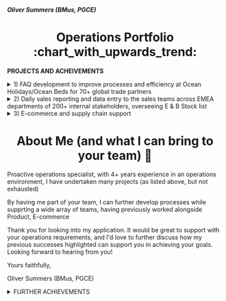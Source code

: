 <h5 align="left">Oliver Summers (BMus, PGCE)</h5>

<h1 align="center">Operations Portfolio :chart_with_upwards_trend:</h1>

**PROJECTS AND ACHEIVEMENTS**

<details>
  <summary>1) FAQ development to improve processes and efficiency at Ocean Holidays/Ocean Beds for 70+ global trade partners
</summary>

*One of my achievements at Ocean Holidays, where I’ve taken ownership to improve our processes as we were receiving queries from customers but due to privacy policy we could only communicate with trade partners for their booking. I would be responsible for collecting CRM data of 70+ international travel partners from our internal systems into an Excel format, to look at areas of improvement to build our FAQ page on our site. Through an analysis on CRM cases, I was able to successfully present the biggest customer queries to management using data maps to illustrate queries from different trade partners and build our FAQ page on our website, that resulted in an increase of overall efficiency as a business by 26% since 2020 - https://oceanbeds.com/Home/Faqs*
__________________________________________________
<h4 align="center">Drafting of FAQ page on word/pdf, with feedback from management</h4>
  
> ![FAQ Draft](https://user-images.githubusercontent.com/111752059/189680029-75a24cd4-e7ea-4eba-8501-2ff7d01fbf2a.png)

<h4 align="center">Final version, as found on the official website</h4>
  
> ![FAQ Finalised](https://user-images.githubusercontent.com/111752059/189680456-1b91b4a3-185f-42b6-bc4d-4d895aa42490.png)

</details>

<details>
  <summary>2) Daily sales reporting and data entry to the sales teams across EMEA departments of 200+ internal stakeholders, overseeing E & B Stock list </summary>

*Able to manage own workload effectively. For example, at Fender, I’d provide weekly reports to commercial and operations teams across EMEA departments, such as open order fills and B stock lists of our products, resulting in meeting our 1,000+ weekly orders for dealers and direct consumers.*
__________________________________________________
<h4 align="center">B stock list to boost revenue to global partners to 45+ countries across Europe, Middle East and Africa</h4>
  
> ![B Stock List](https://user-images.githubusercontent.com/111752059/189683018-579f21d3-c0d3-4819-8927-8392ecf095d6.png)
  
<h4 align="center">Local stock for sales team in the UK and Ireland, creating daily reports that saw 14% increase in sales on a weekly basis</h4>
  
> ![E Stock List](https://user-images.githubusercontent.com/111752059/189686626-f3d1594f-6c9a-45e0-83a3-8fbde878f56e.png)

</details>


<details>
  <summary>3) E-commerce and supply chain support</summary>

*Analysed data from supply chain and E-commerce. Able to manage own workload effectively. For example, at Fender, I’d provide weekly reports to commercial and operations teams across EMEA departments, such as open order fills and B stock lists of our products, resulting in meeting our 1,000+ weekly orders for dealers and direct consumers.*
__________________________________________________
<h4 align="center"> Open order fill that's analysed to provide the logistics team to successfully manage 100,000+ products from the warehouse </h4>
  
> ![Open Order](https://user-images.githubusercontent.com/111752059/189697296-ff9f2c53-f19b-4bd7-b3b1-71eb54e80b82.png)
  
<h4 align="center"> Supporting E-commerce team on securing stock allocated and available into web reserve </h4>
  
> ![E-commerce product](https://user-images.githubusercontent.com/111752059/189702583-37abc5ab-490b-4813-bdfc-af9b7a5b87b7.png)

</details>

# <h1 align="center">**About Me (and what I can bring to your team)** :wave:</h1>

Proactive operations specialist, with 4+ years experience in an operations environment, I have undertaken many projects (as listed above, but not exhausted)

By having me part of your team, I can further develop processes while supprting a wide array of teams, having previously worked alongside Product, E-commerce

Thank you for looking into my application. It would be great to support with your operations requirements, and I'd love to further discuss how my previous successes highlighted can support you in achieving your goals. Looking forward to hearing from you!

Yours faithfully,


Oliver Summers (BMus, PGCE)

<details>
  <summary>FURTHER ACHIEVEMENTS</summary>

- Detail-oriented, at Ocean Holidays I’d critically check 200+ bookings weekly to ensure that data transmittals received from our partners matched what was booked in our internal systems, successfully leading to the team hitting our -2.00% error target.
- As Senior Operations Analyst at MyTutor, I would be responsible for overseeing Zendesk, our CRM system used for contact with stakeholders. One of the challenges was highlighting what specific issues were deriving from customers and reported to the sales team, upon finding areas to improve, the action taken was to create new query categories in the backend system and collect specific data derived from our CRM database using data analysis techniques. I would then implement data analysis techniques to look at trends and queries from consumers to help achieve our conversion rate of 96%+ and report to the sales director (using SQL to break down large quantities of data) to demonstrate areas of improvement on the platform. This untimely resulted in being able to reduce customer query contact by 28% and focus on building on other aspects of the business.
- Main support for account manager for our VIP products such as the prestigious Sandy Lane hotel, helped our trade partners secure bookings, seeing  a 51% increase in bookings, resulting in £30,000 increase in revenue
- At MyTutor, I was the first team member to set up our product section for the B2C team, resulting in increase in accurate data for bug reports
- Led creative workshops at MyTutor for 20+ staff and delivered to the whole team during business meetings to discuss B2C updates
